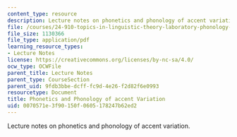 ```yaml
---
content_type: resource
description: Lecture notes on phonetics and phonology of accent variation.
file: /courses/24-910-topics-in-linguistic-theory-laboratory-phonology-spring-2007/0070571e3f90150f0605178247b62ed2_lec11_accents.pdf
file_size: 1130366
file_type: application/pdf
learning_resource_types:
- Lecture Notes
license: https://creativecommons.org/licenses/by-nc-sa/4.0/
ocw_type: OCWFile
parent_title: Lecture Notes
parent_type: CourseSection
parent_uid: 9fdb3bbe-dcff-fc9d-4e26-f2d82f6e0993
resourcetype: Document
title: Phonetics and Phonology of accent Variation
uid: 0070571e-3f90-150f-0605-178247b62ed2
---
```

Lecture notes on phonetics and phonology of accent variation.